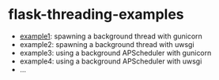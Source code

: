 # flask-threading-examples

- [example1](./example1): spawning a background thread with gunicorn
- example2: spawning a background thread with uwsgi
- example3: using a background APScheduler with gunicorn
- example4: using a background APScheduler with uwsgi
- ...
